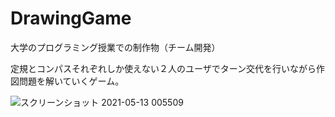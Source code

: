 # DrawingGame
大学のプログラミング授業での制作物（チーム開発）

定規とコンパスそれぞれしか使えない２人のユーザでターン交代を行いながら作図問題を解いていくゲーム。


![スクリーンショット 2021-05-13 005509](https://user-images.githubusercontent.com/62131533/118006327-21dc3000-b386-11eb-9f71-d6ba0a4361f8.png)
